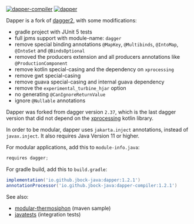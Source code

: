 [![dapper-compiler](https://maven-badges.herokuapp.com/maven-central/io.github.jbock-java/dapper-compiler/badge.svg?color=grey&subject=dapper-compiler)](https://maven-badges.herokuapp.com/maven-central/io.github.jbock-java/dapper-compiler)
[![dapper](https://maven-badges.herokuapp.com/maven-central/io.github.jbock-java/dapper/badge.svg?subject=dapper)](https://maven-badges.herokuapp.com/maven-central/io.github.jbock-java/dapper)

Dapper is a fork of [dagger2](https://github.com/google/dagger),
with some modifications:

* gradle project with JUnit 5 tests
* full jpms support with module-name: `dagger`
* remove special binding annotations `@MapKey`, `@Multibinds`, `@IntoMap`, `@IntoSet` and `@BindsOptional`
* removed the producers extension and all producers annotations like `@ProductionComponent`
* remove kotlin special-casing and the dependency on `xprocessing`
* remove gwt special-casing
* remove guava special-casing and internal guava dependency
* remove the `experimental_turbine_hjar` option
* no generating `@CanIgnoreReturnValue`
* ignore `@Nullable` annotations

Dapper was forked from dagger version `2.37`, which is the last dagger
version that did not depend on the [xprocessing](https://github.com/google/dagger/issues/2926) kotlin library.

In order to be modular, dapper uses `jakarta.inject` annotations, instead of `javax.inject`.
It also requires Java Version 11 or higher.

For modular applications, add this to `module-info.java`:

````java
requires dagger;
````

For gradle build, add this to `build.gradle`:

````groovy
implementation('io.github.jbock-java:dapper:1.2.1')
annotationProcessor('io.github.jbock-java:dapper-compiler:1.2.1')
````

See also:

* [modular-thermosiphon](https://github.com/jbock-java/modular-thermosiphon) (maven sample)
* [javatests](https://github.com/jbock-java/dapper-javatests) (integration tests)
